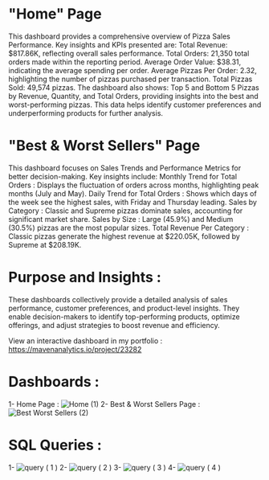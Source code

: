 # "Home" Page
This dashboard provides a comprehensive overview of Pizza Sales Performance. Key insights and KPIs presented are:
Total Revenue: $817.86K, reflecting overall sales performance.
Total Orders: 21,350 total orders made within the reporting period.
Average Order Value: $38.31, indicating the average spending per order.
Average Pizzas Per Order: 2.32, highlighting the number of pizzas purchased per transaction.
Total Pizzas Sold: 49,574 pizzas.
The dashboard also shows:
Top 5 and Bottom 5 Pizzas by Revenue, Quantity, and Total Orders, providing insights into the best and worst-performing pizzas.
This data helps identify customer preferences and underperforming products for further analysis.

# "Best & Worst Sellers" Page
This dashboard focuses on Sales Trends and Performance Metrics for better decision-making. Key insights include:
Monthly Trend for Total Orders : Displays the fluctuation of orders across months, highlighting peak months (July and May).
Daily Trend for Total Orders : Shows which days of the week see the highest sales, with Friday and Thursday leading.
Sales by Category :  Classic and Supreme pizzas dominate sales, accounting for significant market share.
Sales by Size :  Large (45.9%) and Medium (30.5%) pizzas are the most popular sizes.
Total Revenue Per Category :  Classic pizzas generate the highest revenue at $220.05K, followed by Supreme at $208.19K.

# Purpose and Insights :
These dashboards collectively provide a detailed analysis of sales performance, customer preferences, and product-level insights. They enable decision-makers to identify top-performing products, optimize offerings, and adjust strategies to boost revenue and efficiency.

View an interactive dashboard in my portfolio : https://mavenanalytics.io/project/23282

# Dashboards : 
1- Home Page :  ![Home (1)](https://github.com/user-attachments/assets/cb815728-fa56-4f9d-8394-0d665d80606d)
2- Best & Worst Sellers Page : ![Best   Worst Sellers (2)](https://github.com/user-attachments/assets/92ef4386-b962-4bd1-9b94-5b6754134a50)
# SQL Queries : 
1- ![query ( 1 )](https://github.com/user-attachments/assets/bf5757bc-ca67-48f3-bf6f-fb092ea06456)
2- ![query ( 2 )](https://github.com/user-attachments/assets/8c1a8172-6dc8-433c-90a7-a3eaed555428)
3- ![query ( 3 )](https://github.com/user-attachments/assets/ff9036ce-5c5b-4a0d-a5d4-ce67bfc09613)
4- ![query ( 4 )](https://github.com/user-attachments/assets/f4442409-3458-4a01-a777-a83743f74734)

